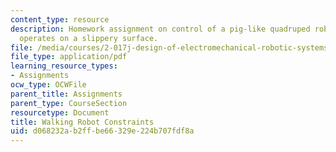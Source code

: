```yaml
---
content_type: resource
description: Homework assignment on control of a pig-like quadruped robot when it
  operates on a slippery surface.
file: /media/courses/2-017j-design-of-electromechanical-robotic-systems-fall-2009/d068232ab2ffbe66329e224b707fdf8a_MIT2_017JF09_p27.pdf
file_type: application/pdf
learning_resource_types:
- Assignments
ocw_type: OCWFile
parent_title: Assignments
parent_type: CourseSection
resourcetype: Document
title: Walking Robot Constraints
uid: d068232a-b2ff-be66-329e-224b707fdf8a
---
```

